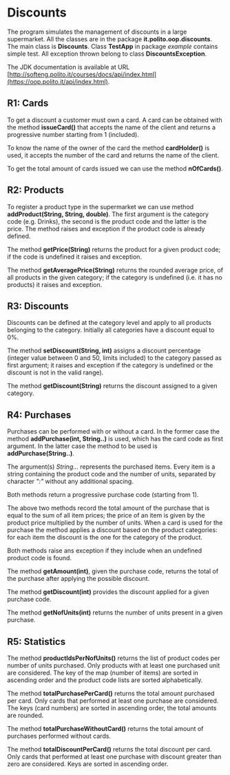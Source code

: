 # Discounts

The program simulates the management of discounts in a large
supermarket. All the classes are in the package
**it.polito.oop.discounts**. The main class is **Discounts**. Class
**TestApp** in package *example* contains simple test. All exception
thrown belong to class **DiscountsException**.

The JDK documentation is available at URL
[http://softeng.polito.it/courses/docs/api/index.html](https://oop.polito.it/api/index.html).

## R1: Cards

To get a discount a customer must own a card. A card can be obtained
with the method **issueCard()** that accepts the name of the client and
returns a progressive number starting from 1 (included).

To know the name of the owner of the card the method **cardHolder()** is
used, it accepts the number of the card and returns the name of the
client.

To get the total amount of cards issued we can use the method
**nOfCards()**.

## R2: Products

To register a product type in the supermarket we can use method
**addProduct(String, String, double)**. The first argument is the
category code (e.g. Drinks), the second is the product code and the
latter is the price. The method raises and exception if the product code
is already defined.

The method **getPrice(String)** returns the product for a given product
code; if the code is undefined it raises and exception.

The method **getAveragePrice(String)** returns the rounded average
price, of all products in the given category; if the category is
undefined (i.e. it has no products) it raises and exception.

## R3: Discounts

Discounts can be defined at the category level and apply to all products
belonging to the category. Initially all categories have a discount
equal to 0%.

The method **setDiscount(String, int)** assigns a discount percentage
(integer value between 0 and 50, limits included) to the category passed
as first argument; it raises and exception if the category is undefined
or the discount is not in the valid range).

The method **getDiscount(String)** returns the discount assigned to a
given category.

## R4: Purchases

Purchases can be performed with or without a card. In the former case
the method **addPurchase(int, String..)** is used, which has the card
code as first argument. In the latter case the method to be used is
**addPurchase(String..)**.

The argument(s) *String\...* represents the purchased items. Every item
is a string containing the product code and the number of units,
separated by character *\":\"* without any additional spacing.

Both methods return a progressive purchase code (starting from 1).

The above two methods record the total amount of the purchase that is
equal to the sum of all item prices; the price of an item is given by
the product price multiplied by the number of units. When a card is used
for the purchase the method applies a discount based on the product
categories: for each item the discount is the one for the category of
the product.

Both methods raise ans exception if they include when an undefined
product code is found.

The method **getAmount(int)**, given the purchase code, returns the
total of the purchase after applying the possible discount.

The method **getDiscount(int)** provides the discount applied for a
given purchase code.

The method **getNofUnits(int)** returns the number of units present in a
given purchase.

## R5: Statistics

The method **productIdsPerNofUnits()** returns the list of product codes
per number of units purchased. Only products with at least one purchased
unit are considered. The key of the map (number of items) are sorted in
ascending order and the product code lists are sorted alphabetically.

The method **totalPurchasePerCard()** returns the total amount purchased
per card. Only cards that performed at least one purchase are
considered. The keys (card numbers) are sorted in ascending order, the
total amounts are rounded.

The method **totalPurchaseWithoutCard()** returns the total amount of
purchases performed without cards.

The method **totalDiscountPerCard()** returns the total discount per
card. Only cards that performed at least one purchase with discount
greater than zero are considered. Keys are sorted in ascending order.
